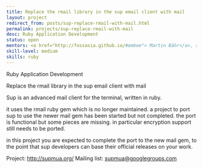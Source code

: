 ```yaml
---
title: Replace the rmail library in the sup email client with mail
layout: project
redirect_from: posts/sup-replace-rmail-with-mail.html
permalink: projects/sup-replace-rmail-with-mail
desc: Ruby Application Development
status: open
mentors: <a href="http://fossasia.github.io/#embee"> Martin Bähr</a>, sup developers
skill-level: medium
skills: ruby
---
```

Ruby Application Development


Replace the rmail library in the sup email client with mail


Sup is an advanced mail client for the terminal, written in ruby.

it uses the rmail ruby gem which is no longer maintained.
a project to port sup to use the newer mail gem has been started but not completed.
the port is functional but some pieces are missing. in particular encryption
support still needs to be ported.

in this project you are expected to complete the port to the new mail gem, to
the point that sup developers can base their official releases on your work.

Project: http://supmua.org/
Mailing list: supmua@googlegroups.com
